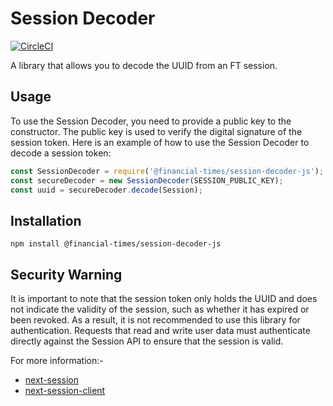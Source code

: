 # Session Decoder

[![CircleCI](https://circleci.com/gh/Financial-Times/session-decoder-js/tree/main.svg?style=svg)](https://circleci.com/gh/Financial-Times/session-decoder-js/tree/main)

A library that allows you to decode the UUID from an FT session.

## Usage

To use the Session Decoder, you need to provide a public key to the constructor. The public key is used to verify the digital signature of the session token. Here is an example of how to use the Session Decoder to decode a session token:

```js
const SessionDecoder = require('@financial-times/session-decoder-js');
const secureDecoder = new SessionDecoder(SESSION_PUBLIC_KEY);
const uuid = secureDecoder.decode(Session);
```

## Installation

```shell
npm install @financial-times/session-decoder-js
```

## Security Warning

It is important to note that the session token only holds the UUID and does not indicate the validity of the session, such as whether it has expired or been revoked. As a result, it is not recommended to use this library for authentication. Requests that read and write user data must authenticate directly against the Session API to ensure that the session is valid.

For more information:-

* [next-session](https://github.com/Financial-Times/next-session)
* [next-session-client](https://github.com/Financial-Times/next-session-client)
